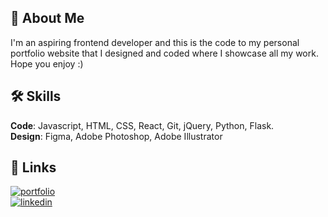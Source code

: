 ## 🚀 About Me

I'm an aspiring frontend developer and this is the code to my personal portfolio website that I designed and coded where I showcase all my work. Hope you enjoy :)

## 🛠 Skills

**Code**: Javascript, HTML, CSS, React, Git, jQuery, Python, Flask.  
**Design**: Figma, Adobe Photoshop, Adobe Illustrator

## 🔗 Links

[![portfolio](https://img.shields.io/badge/my_portfolio-000?style=for-the-badge&logo=ko-fi&logoColor=white)](https://www.jeremyljr.com/)  
[![linkedin](https://img.shields.io/badge/linkedin-0A66C2?style=for-the-badge&logo=linkedin&logoColor=white)](https://www.linkedin.com/in/leejr00/)

<!-- ![Logo](images/logo/JL_Light.png) -->
